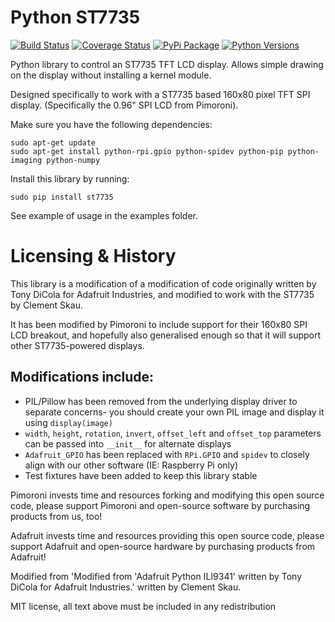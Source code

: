# Python ST7735

[![Build Status](https://travis-ci.com/pimoroni/st7735-python.svg?branch=master)](https://travis-ci.com/pimoroni/st7735-python)
[![Coverage Status](https://coveralls.io/repos/github/pimoroni/st7735-python/badge.svg?branch=master)](https://coveralls.io/github/pimoroni/st7735-python?branch=master)
[![PyPi Package](https://img.shields.io/pypi/v/st7735.svg)](https://pypi.python.org/pypi/st7735)
[![Python Versions](https://img.shields.io/pypi/pyversions/st7735.svg)](https://pypi.python.org/pypi/st7735)


Python library to control an ST7735 TFT LCD display. Allows simple drawing on the display without installing a kernel module.

Designed specifically to work with a ST7735 based 160x80 pixel TFT SPI display. (Specifically the 0.96" SPI LCD from Pimoroni).

Make sure you have the following dependencies:

````
sudo apt-get update
sudo apt-get install python-rpi.gpio python-spidev python-pip python-imaging python-numpy
````

Install this library by running:

````
sudo pip install st7735
````

See example of usage in the examples folder.


# Licensing & History

This library is a modification of a modification of code originally written by Tony DiCola for Adafruit Industries, and modified to work with the ST7735 by Clement Skau.

It has been modified by Pimoroni to include support for their 160x80 SPI LCD breakout, and hopefully also generalised enough so that it will support other ST7735-powered displays.

## Modifications include:

* PIL/Pillow has been removed from the underlying display driver to separate concerns- you should create your own PIL image and display it using `display(image)`
* `width`, `height`, `rotation`, `invert`, `offset_left` and `offset_top` parameters can be passed into `__init__` for alternate displays
* `Adafruit_GPIO` has been replaced with `RPi.GPIO` and `spidev` to closely align with our other software (IE: Raspberry Pi only)
* Test fixtures have been added to keep this library stable

Pimoroni invests time and resources forking and modifying this open source code, please support Pimoroni and open-source software by purchasing products from us, too!

Adafruit invests time and resources providing this open source code, please support Adafruit and open-source hardware by purchasing products from Adafruit!

Modified from 'Modified from 'Adafruit Python ILI9341' written by Tony DiCola for Adafruit Industries.' written by Clement Skau.

MIT license, all text above must be included in any redistribution
